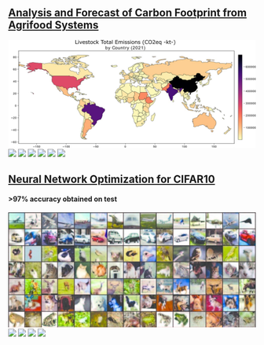 
## [Analysis and Forecast of Carbon Footprint from Agrifood Systems](/fao_project)
[![fao](images/map.jpg?raw=true)](/fao_project)
<img src="https://img.shields.io/badge/Python-white?logo=Python" style="height: 15px; width: auto;">
<img src="https://img.shields.io/badge/pandas-white?logo=pandas&logoColor=150458" style="height: 15px; width: auto;">
<img src="https://img.shields.io/badge/NumPy-white?logo=numpy&logoColor=013243" style="height: 15px; width: auto;">
<img src="https://img.shields.io/badge/GeoPandas-white?logo=GeoPandas" style="height: 15px; width: auto;">
<img src="https://img.shields.io/badge/Plotly-white?logo=plotly&logoColor=636efa" style="height: 15px; width: auto;">
<img src="https://img.shields.io/badge/Scikit_learn-white?logo=scikitlearn&logoColor=F7931E" style="height: 15px; width: auto;">

## [Neural Network Optimization for CIFAR10](/cifar10)
#### >97% accuracy obtained on test
[![cifar](images\cifar10.jpg?raw=true)](/cifar10)
<img src="https://img.shields.io/badge/Python-white?logo=Python" style="height: 15px; width: auto;">
<img src="https://img.shields.io/badge/NumPy-white?logo=numpy&logoColor=013243" style="height: 15px; width: auto;">
<img src="https://img.shields.io/badge/TensorFlow-white?logo=TensorFlow" style="height: 15px; width: auto;">
<img src="https://img.shields.io/badge/Keras-white?logo=Keras&logoColor=D00000" style="height: 15px; width: auto;">